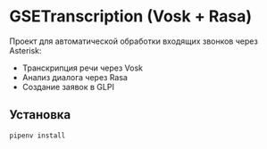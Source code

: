 # GSETranscription (Vosk + Rasa)

Проект для автоматической обработки входящих звонков через Asterisk:
- Транскрипция речи через Vosk
- Анализ диалога через Rasa
- Создание заявок в GLPI

## Установка

```bash
pipenv install